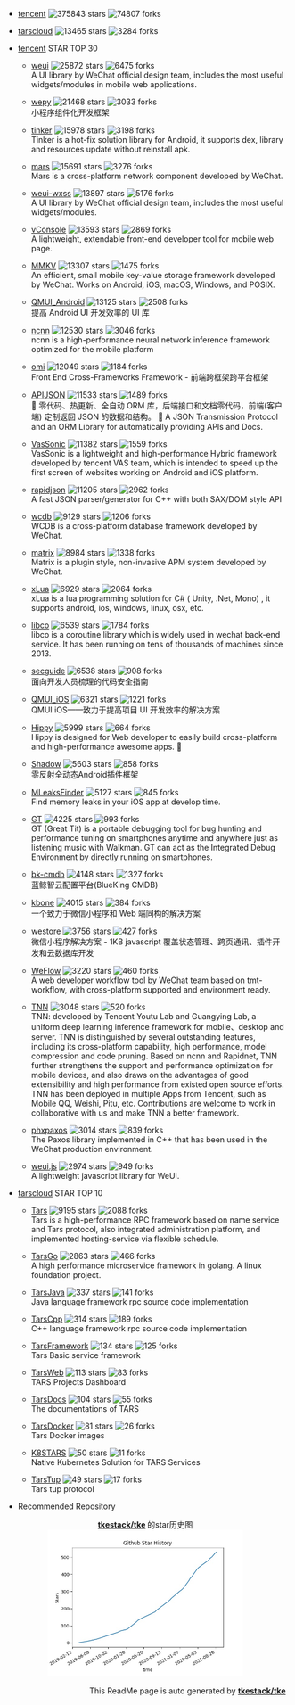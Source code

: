 
+ [tencent](https://github.com/tencent)
![375843 stars](https://img.shields.io/badge/Stars-375843-green)
![74807 forks](https://img.shields.io/badge/Forks-74807-green)

+ [tarscloud](https://github.com/tarscloud)
![13465 stars](https://img.shields.io/badge/Stars-13465-green)
![3284 forks](https://img.shields.io/badge/Forks-3284-green)





+ [tencent](https://github.com/tencent) STAR TOP 30 
    
    + [weui](https://github.com/tencent/weui) 
    ![25872 stars](https://img.shields.io/badge/Stars-25872-green)
    ![6475 forks](https://img.shields.io/badge/Forks-6475-green)  
    A UI library by WeChat official design team, includes the most useful widgets/modules in mobile web applications.
    
    + [wepy](https://github.com/tencent/wepy) 
    ![21468 stars](https://img.shields.io/badge/Stars-21468-green)
    ![3033 forks](https://img.shields.io/badge/Forks-3033-green)  
    小程序组件化开发框架
    
    + [tinker](https://github.com/tencent/tinker) 
    ![15978 stars](https://img.shields.io/badge/Stars-15978-green)
    ![3198 forks](https://img.shields.io/badge/Forks-3198-green)  
    Tinker is a hot-fix solution library for Android, it supports dex, library and resources update without reinstall apk.
    
    + [mars](https://github.com/tencent/mars) 
    ![15691 stars](https://img.shields.io/badge/Stars-15691-green)
    ![3276 forks](https://img.shields.io/badge/Forks-3276-green)  
    Mars is a cross-platform network component  developed by WeChat.
    
    + [weui-wxss](https://github.com/tencent/weui-wxss) 
    ![13897 stars](https://img.shields.io/badge/Stars-13897-green)
    ![5176 forks](https://img.shields.io/badge/Forks-5176-green)  
    A UI library by WeChat official design team, includes the most useful widgets/modules.
    
    + [vConsole](https://github.com/tencent/vConsole) 
    ![13593 stars](https://img.shields.io/badge/Stars-13593-green)
    ![2869 forks](https://img.shields.io/badge/Forks-2869-green)  
    A lightweight, extendable front-end developer tool for mobile web page.
    
    + [MMKV](https://github.com/tencent/MMKV) 
    ![13307 stars](https://img.shields.io/badge/Stars-13307-green)
    ![1475 forks](https://img.shields.io/badge/Forks-1475-green)  
    An efficient, small mobile key-value storage framework developed by WeChat. Works on Android, iOS, macOS, Windows, and POSIX.
    
    + [QMUI_Android](https://github.com/tencent/QMUI_Android) 
    ![13125 stars](https://img.shields.io/badge/Stars-13125-green)
    ![2508 forks](https://img.shields.io/badge/Forks-2508-green)  
    提高 Android UI 开发效率的 UI 库
    
    + [ncnn](https://github.com/tencent/ncnn) 
    ![12530 stars](https://img.shields.io/badge/Stars-12530-green)
    ![3046 forks](https://img.shields.io/badge/Forks-3046-green)  
    ncnn is a high-performance neural network inference framework optimized for the mobile platform
    
    + [omi](https://github.com/tencent/omi) 
    ![12049 stars](https://img.shields.io/badge/Stars-12049-green)
    ![1184 forks](https://img.shields.io/badge/Forks-1184-green)  
     Front End Cross-Frameworks Framework - 前端跨框架跨平台框架
    
    + [APIJSON](https://github.com/tencent/APIJSON) 
    ![11533 stars](https://img.shields.io/badge/Stars-11533-green)
    ![1489 forks](https://img.shields.io/badge/Forks-1489-green)  
    🚀 零代码、热更新、全自动 ORM 库，后端接口和文档零代码，前端(客户端) 定制返回 JSON 的数据和结构。 🚀 A JSON Transmission Protocol and an ORM Library for automatically providing APIs and Docs.
    
    + [VasSonic](https://github.com/tencent/VasSonic) 
    ![11382 stars](https://img.shields.io/badge/Stars-11382-green)
    ![1559 forks](https://img.shields.io/badge/Forks-1559-green)  
    VasSonic is a lightweight and high-performance Hybrid framework developed by tencent VAS team, which is intended to speed up the first screen of websites working on Android and iOS platform. 
    
    + [rapidjson](https://github.com/tencent/rapidjson) 
    ![11205 stars](https://img.shields.io/badge/Stars-11205-green)
    ![2962 forks](https://img.shields.io/badge/Forks-2962-green)  
    A fast JSON parser/generator for C++ with both SAX/DOM style API
    
    + [wcdb](https://github.com/tencent/wcdb) 
    ![9129 stars](https://img.shields.io/badge/Stars-9129-green)
    ![1206 forks](https://img.shields.io/badge/Forks-1206-green)  
    WCDB is a cross-platform database framework developed by WeChat.
    
    + [matrix](https://github.com/tencent/matrix) 
    ![8984 stars](https://img.shields.io/badge/Stars-8984-green)
    ![1338 forks](https://img.shields.io/badge/Forks-1338-green)  
    Matrix is a plugin style, non-invasive APM system developed by WeChat.
    
    + [xLua](https://github.com/tencent/xLua) 
    ![6929 stars](https://img.shields.io/badge/Stars-6929-green)
    ![2064 forks](https://img.shields.io/badge/Forks-2064-green)  
    xLua is a lua programming solution for  C# ( Unity, .Net, Mono) , it supports android, ios, windows, linux, osx, etc.
    
    + [libco](https://github.com/tencent/libco) 
    ![6539 stars](https://img.shields.io/badge/Stars-6539-green)
    ![1784 forks](https://img.shields.io/badge/Forks-1784-green)  
    libco is a coroutine library which is widely used in wechat  back-end service. It has been running on tens of thousands of machines since 2013.
    
    + [secguide](https://github.com/tencent/secguide) 
    ![6538 stars](https://img.shields.io/badge/Stars-6538-green)
    ![908 forks](https://img.shields.io/badge/Forks-908-green)  
    面向开发人员梳理的代码安全指南
    
    + [QMUI_iOS](https://github.com/tencent/QMUI_iOS) 
    ![6321 stars](https://img.shields.io/badge/Stars-6321-green)
    ![1221 forks](https://img.shields.io/badge/Forks-1221-green)  
    QMUI iOS——致力于提高项目 UI 开发效率的解决方案
    
    + [Hippy](https://github.com/tencent/Hippy) 
    ![5999 stars](https://img.shields.io/badge/Stars-5999-green)
    ![664 forks](https://img.shields.io/badge/Forks-664-green)  
    Hippy is designed for Web developer to easily build cross-platform and high-performance awesome apps. 👏
    
    + [Shadow](https://github.com/tencent/Shadow) 
    ![5603 stars](https://img.shields.io/badge/Stars-5603-green)
    ![858 forks](https://img.shields.io/badge/Forks-858-green)  
    零反射全动态Android插件框架
    
    + [MLeaksFinder](https://github.com/tencent/MLeaksFinder) 
    ![5127 stars](https://img.shields.io/badge/Stars-5127-green)
    ![845 forks](https://img.shields.io/badge/Forks-845-green)  
    Find memory leaks in your iOS app at develop time.
    
    + [GT](https://github.com/tencent/GT) 
    ![4225 stars](https://img.shields.io/badge/Stars-4225-green)
    ![993 forks](https://img.shields.io/badge/Forks-993-green)  
    GT (Great Tit) is a portable debugging tool for bug hunting and performance tuning on smartphones anytime and anywhere just as listening music with Walkman. GT can act as the Integrated Debug Environment by directly running on smartphones.
    
    + [bk-cmdb](https://github.com/tencent/bk-cmdb) 
    ![4148 stars](https://img.shields.io/badge/Stars-4148-green)
    ![1327 forks](https://img.shields.io/badge/Forks-1327-green)  
    蓝鲸智云配置平台(BlueKing CMDB)
    
    + [kbone](https://github.com/tencent/kbone) 
    ![4015 stars](https://img.shields.io/badge/Stars-4015-green)
    ![384 forks](https://img.shields.io/badge/Forks-384-green)  
    一个致力于微信小程序和 Web 端同构的解决方案
    
    + [westore](https://github.com/tencent/westore) 
    ![3756 stars](https://img.shields.io/badge/Stars-3756-green)
    ![427 forks](https://img.shields.io/badge/Forks-427-green)  
    微信小程序解决方案 - 1KB javascript 覆盖状态管理、跨页通讯、插件开发和云数据库开发
    
    + [WeFlow](https://github.com/tencent/WeFlow) 
    ![3220 stars](https://img.shields.io/badge/Stars-3220-green)
    ![460 forks](https://img.shields.io/badge/Forks-460-green)  
    A web developer workflow tool by WeChat team based on tmt-workflow, with cross-platform supported and environment ready.
    
    + [TNN](https://github.com/tencent/TNN) 
    ![3048 stars](https://img.shields.io/badge/Stars-3048-green)
    ![520 forks](https://img.shields.io/badge/Forks-520-green)  
    TNN: developed by Tencent Youtu Lab and Guangying Lab, a uniform deep learning inference framework for mobile、desktop and server. TNN is distinguished by several outstanding features, including its cross-platform capability, high performance, model compression and code pruning. Based on ncnn and Rapidnet, TNN further strengthens the support and performance optimization for mobile devices, and also draws on the advantages of good extensibility and high performance from existed open source efforts. TNN has been deployed in multiple Apps from Tencent, such as Mobile QQ, Weishi, Pitu, etc. Contributions are welcome to work in collaborative with us and make TNN a better framework. 
    
    + [phxpaxos](https://github.com/tencent/phxpaxos) 
    ![3014 stars](https://img.shields.io/badge/Stars-3014-green)
    ![839 forks](https://img.shields.io/badge/Forks-839-green)  
    The Paxos library implemented in C++ that has been used in the WeChat production environment.
    
    + [weui.js](https://github.com/tencent/weui.js) 
    ![2974 stars](https://img.shields.io/badge/Stars-2974-green)
    ![949 forks](https://img.shields.io/badge/Forks-949-green)  
    A lightweight javascript library for WeUI.
    

+ [tarscloud](https://github.com/tarscloud) STAR TOP 10 
    
    + [Tars](https://github.com/tarscloud/Tars) 
    ![9195 stars](https://img.shields.io/badge/Stars-9195-green)
    ![2088 forks](https://img.shields.io/badge/Forks-2088-green)  
    Tars is a high-performance RPC framework based on name service and Tars protocol, also integrated administration platform, and implemented hosting-service via flexible schedule.
    
    + [TarsGo](https://github.com/tarscloud/TarsGo) 
    ![2863 stars](https://img.shields.io/badge/Stars-2863-green)
    ![466 forks](https://img.shields.io/badge/Forks-466-green)  
    A  high performance microservice  framework  in golang. A linux foundation project.
    
    + [TarsJava](https://github.com/tarscloud/TarsJava) 
    ![337 stars](https://img.shields.io/badge/Stars-337-green)
    ![141 forks](https://img.shields.io/badge/Forks-141-green)  
    Java language framework rpc source code implementation
    
    + [TarsCpp](https://github.com/tarscloud/TarsCpp) 
    ![314 stars](https://img.shields.io/badge/Stars-314-green)
    ![189 forks](https://img.shields.io/badge/Forks-189-green)  
    C++ language framework rpc source code implementation
    
    + [TarsFramework](https://github.com/tarscloud/TarsFramework) 
    ![134 stars](https://img.shields.io/badge/Stars-134-green)
    ![125 forks](https://img.shields.io/badge/Forks-125-green)  
    Tars Basic service framework
    
    + [TarsWeb](https://github.com/tarscloud/TarsWeb) 
    ![113 stars](https://img.shields.io/badge/Stars-113-green)
    ![83 forks](https://img.shields.io/badge/Forks-83-green)  
    TARS Projects Dashboard
    
    + [TarsDocs](https://github.com/tarscloud/TarsDocs) 
    ![104 stars](https://img.shields.io/badge/Stars-104-green)
    ![55 forks](https://img.shields.io/badge/Forks-55-green)  
    The documentations of TARS
    
    + [TarsDocker](https://github.com/tarscloud/TarsDocker) 
    ![81 stars](https://img.shields.io/badge/Stars-81-green)
    ![26 forks](https://img.shields.io/badge/Forks-26-green)  
    Tars Docker  images
    
    + [K8STARS](https://github.com/tarscloud/K8STARS) 
    ![50 stars](https://img.shields.io/badge/Stars-50-green)
    ![11 forks](https://img.shields.io/badge/Forks-11-green)  
    Native Kubernetes  Solution for TARS Services
    
    + [TarsTup](https://github.com/tarscloud/TarsTup) 
    ![49 stars](https://img.shields.io/badge/Stars-49-green)
    ![17 forks](https://img.shields.io/badge/Forks-17-green)  
    Tars tup protocol
    


+ Recommended Repository  
<p align="center">
      <strong>
        <a href="https://github.com/tkestack/tke" target="_blank">tkestack/tke</a>
      </strong>  的star历史图
  <br>
  <img src="https://raw.githubusercontent.com/ButterAndButterfly/GithubTools/master/data/stars_history.jpg" width="350px"></img>    
</p>

<p align="right">
      This ReadMe page is auto generated by 
      <strong>
        <a href="https://github.com/tkestack/tke" target="_blank">tkestack/tke</a><br>
      </strong>   
</p>